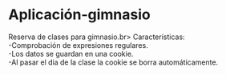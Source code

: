 # Aplicación-gimnasio
Reserva de clases para gimnasio.br>
Características:<br>
-Comprobación de expresiones regulares.<br>
-Los datos se guardan en una cookie.<br>
-Al pasar el dia de la clase la cookie se borra automáticamente.<br>
